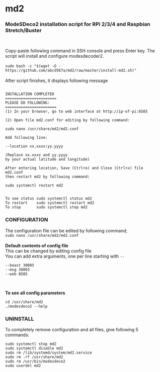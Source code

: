 # md2
### ModeSDeco2 installation script for RPi 2/3/4 and Raspbian Stretch/Buster

</br>

Copy-paste following command in SSH console and press Enter key. The script will install and configure modesdecoder2. </br></br>
`sudo bash -c "$(wget -O - https://github.com/abcd567a/md2/raw/master/install-md2.sh)" `</br></br>
After script finishes, it displays following message
```

INSTALLATION COMPLETED
=======================
PLEASE DO FOLLOWING:
=======================
(1) In your browser, go to web interface at http://ip-of-pi:8585

(2) Open file md2.conf for editing by following command:

sudo nano /usr/share/md2/md2.conf

Add following line:

--location xx.xxxx:yy.yyyy

(Replace xx.xxxx and yy.yyyy
by your actual latitude and longitude)

After entering location, Save (Ctrl+o) and Close (Ctrl+x) file md2.conf
then restart md2 by following command:

sudo systemctl restart md2


To see status sudo systemctl status md2
To restart    sudo systemctl restart md2
To stop       sudo systemctl stop md2
```

### CONFIGURATION </br>
The configuration file can be edited by following command; </br>
`sudo nano /usr/share/md2/md2.conf ` </br></br>
**Default contents of config file**</br>
This can be changed by editing config file</br>
You can add extra arguments, one per line starting with `--` </br>

```
--beast 30005
--msg 30003
--web 8585

```
</br>

**To see all config parameters** </br>
```
cd /usr/share/md2
./modesdeco2 --help
```

### UNINSTALL </br>
To completely remove configuration and all files, give following 5 commands:
```
sudo systemctl stop md2 
sudo systemctl disable md2 
sudo rm /lib/systemd/system/md2.service 
sudo rm -rf /usr/share/md2 
sudo rm /usr/bin/modesdeco2  
sudo userdel md2  
```
